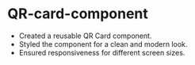 # QR-card-component

- Created a reusable QR Card component.
- Styled the component for a clean and modern look.
- Ensured responsiveness for different screen sizes.